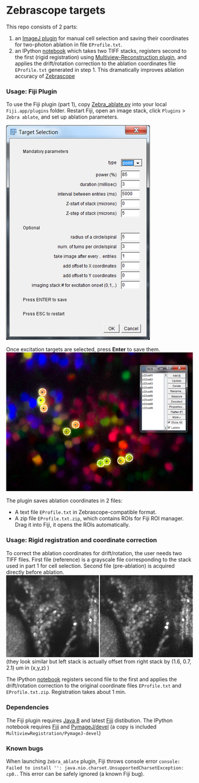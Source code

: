 # Zebrascope targets
This repo consists of 2 parts:
1. an [ImageJ plugin](/Fiji_plugin/Zebra_ablate.py "Zebra_ablate.py") for manual cell selection and saving their coordinates for two-photon ablation in file `EProfile.txt`.
2. an IPython [notebook](MultiviewRegistration/ExcitationProfileCorrection.ipynb "Coordinate correction notebook") which takes two TIFF stacks, registers second to the first (rigid registration) using [Multiview-Reconstruction plugin](https://imagej.net/Multiview-Reconstruction), and applies the drift/rotation correction to the ablation coordinates file `EProfile.txt` generated in step 1. This dramatically improves ablation accuracy of [Zebrascope](https://www.nature.com/nmeth/journal/v11/n9/full/nmeth.3040.html)

### Usage: Fiji Plugin
To use the Fiji plugin (part 1), copy [Zebra_ablate.py](/Fiji_plugin/Zebra_ablate.py "Zebra_ablate plugin") into your local `Fiji.app/plugins` folder. Restart Fiji, open an image stack, click `Plugins` > `Zebra ablate`, and set up ablation parameters.
 
![Plugin GUI](/Fiji_plugin/GUI_screenshot.png "GUI_screenshot.png")

Once excitation targets are selected, press **Enter** to save them.
![ROI_screenshot](/Fiji_plugin/ROI_screenshot.png "ROI_screenshot.png")

The plugin saves ablation coordinates in 2 files: 
* A text file `EProfile.txt` in Zebrascope-compatible format.
* A zip file `EProfile.txt.zip`, which contains ROIs for Fiji ROI manager. Drag it into Fiji, it opens the ROIs automatically.

### Usage: Rigid registration and coordinate correction
To correct the ablation coordinates for drift/rotation, the user needs two TIFF files. First file (reference) is a grayscale file corresponding to the stack used in part 1 for cell selection. Second file (pre-ablation) is acquired directly before ablation. 
![Stack0 and Stack1](/Fiji_plugin/Stack0_Stack1.png "Stack0_Stack1.png")
(they look similar but left stack is actually offset from right stack by (1.6, 0.7, 2.1) um in (x,y,z) )

The IPython [notebook](MultiviewRegistration/ExcitationProfileCorrection.ipynb "Coordinate correction notebook") registers second file to the first and applies the drift/rotation correction to the original coordinate files `EProfile.txt` and `EProfile.txt.zip`. Registration takes about 1 min.

### Dependencies
The Fiji plugin requires [Java 8](https://java.com/en/) and latest [Fiji](https://fiji.sc/#download) distibution.
The IPython notebook requires [Fiji](https://fiji.sc/#download) and [PymageJ/devel](https://github.com/Jhsmit/PymageJ/tree/devel) (a copy is included `MultiviewRegistration/PymageJ-devel`)

### Known bugs
When launching `Zebra_ablate` plugin, Fiji throws console error  `console: Failed to install '': java.nio.charset.UnsupportedCharsetException: cp0.`. This error can be safely ignored (a known Fiji bug).